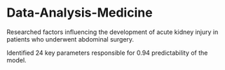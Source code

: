 # Data-Analysis-Medicine

Researched factors influencing the development of acute kidney injury in patients who underwent abdominal surgery. 

Identified 24 key parameters responsible for 0.94 predictability of the model.
